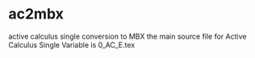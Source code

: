 # ac2mbx
active calculus single conversion to MBX
the main source file for Active Calculus Single Variable is 0_AC_E.tex
